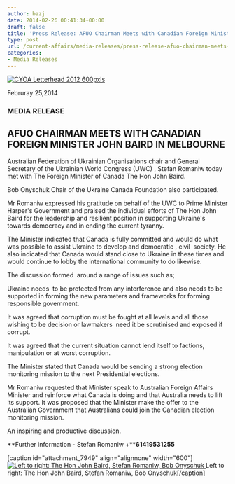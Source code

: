 ```yaml
---
author: bazj
date: 2014-02-26 00:41:34+00:00
draft: false
title: 'Press Release: AFUO Chairman Meets with Canadian Foreign Minister'
type: post
url: /current-affairs/media-releases/press-release-afuo-chairman-meets-with-canadian-foreign-minister/
categories:
- Media Releases
---
```


[![CYOA Letterhead 2012 600pxls](http://www.ozeukes.com/wp-content/uploads/2014/01/CYOA-Letterhead-2012-600pxls1.jpg)
](http://www.ozeukes.com/wp-content/uploads/2014/01/CYOA-Letterhead-2012-600pxls1.jpg)

Februray 25,2014





### **MEDIA RELEASE**







## AFUO CHAIRMAN MEETS WITH CANADIAN FOREIGN MINISTER JOHN BAIRD IN MELBOURNE


Australian Federation of Ukrainian Organisations chair and General Secretary of the Ukrainian World Congress (UWC) , Stefan Romaniw today met with The Foreign Minister of Canada The Hon John Baird. 

Bob Onyschuk Chair of the Ukraine Canada Foundation also participated.

Mr Romaniw expressed his gratitude on behalf of the UWC to Prime Minister Harper's Government and praised the individual efforts of The Hon John Baird for the leadership and resilient position in supporting Ukraine's towards democracy and in ending the current tyranny.

The Minister indicated that Canada is fully committed and would do what was possible to assist Ukraine to develop and democratic , civil  society. He also indicated that Canada would stand close to Ukraine in these times and would continue to lobby the international community to do likewise.

The discussion formed  around a range of issues such as; 

Ukraine needs  to be protected from any interference and also needs to be supported in forming the new parameters and frameworks for forming responsible government. 

It was agreed that corruption must be fought at all levels and all those wishing to be decision or lawmakers  need it be scrutinised and exposed if corrupt.

It was agreed that the current situation cannot lend itself to factions, manipulation or at worst corruption.

The Minister stated that Canada would be sending a strong election monitoring mission to the next Presidential elections.

Mr Romaniw requested that Minister speak to Australian Foreign Affairs Minister and reinforce what Canada is doing and that Australia needs to lift its support. It was proposed that the Minister make the offer to the Australian Government that Australians could join the Canadian election monitoring mission.

An inspiring and productive discussion.


**Further information - Stefan Romaniw +****61419531255**




[caption id="attachment_7949" align="alignnone" width="600"][![Left to right: The Hon John Baird, Stefan Romaniw, Bob Onyschuk](http://www.ozeukes.com/wp-content/uploads/2014/02/Romaniw-with-Canadian-Foreign-Minister.jpg)
](http://www.ozeukes.com/wp-content/uploads/2014/02/Romaniw-with-Canadian-Foreign-Minister.jpg) Left to right: The Hon John Baird, Stefan Romaniw, Bob Onyschuk[/caption]
